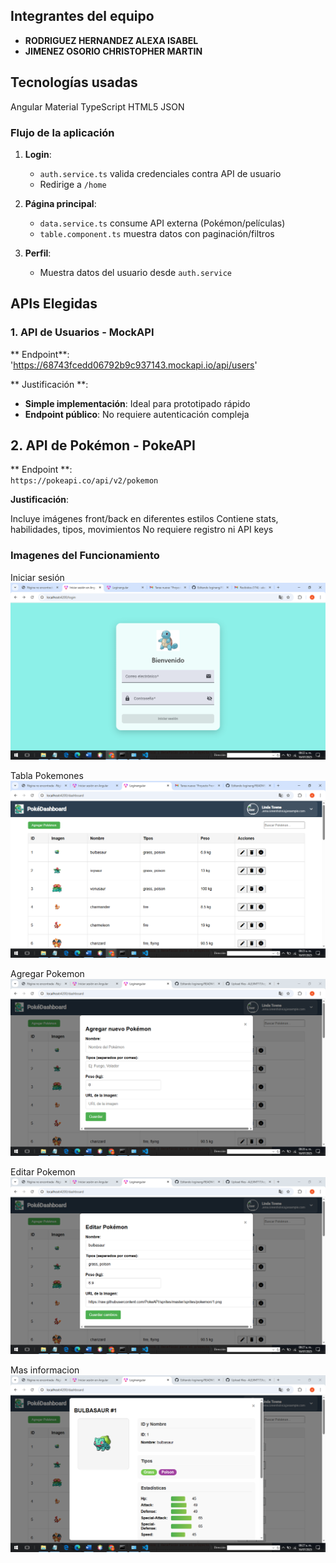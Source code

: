 ##  Integrantes del equipo
- **RODRIGUEZ HERNANDEZ ALEXA ISABEL**
- **JIMENEZ OSORIO CHRISTOPHER MARTIN**

## Tecnologías usadas

 Angular Material
 TypeScript 
 HTML5
 JSON 



### Flujo de la aplicación
1. **Login**: 
   - `auth.service.ts` valida credenciales contra API de usuario
   - Redirige a `/home`

2. **Página principal**:
   - `data.service.ts` consume API externa (Pokémon/películas)
   - `table.component.ts` muestra datos con paginación/filtros

3. **Perfil**:
   - Muestra datos del usuario desde `auth.service`

##  APIs Elegidas

### 1. API de Usuarios - MockAPI
** Endpoint**:  
'https://68743fcedd06792b9c937143.mockapi.io/api/users'

** Justificación **:  
-  **Simple implementación**: Ideal para prototipado rápido  
-  **Endpoint público**: No requiere autenticación compleja  
## 2. API de Pokémon - PokeAPI

** Endpoint **:  
`https://pokeapi.co/api/v2/pokemon`

**Justificación**:


Incluye imágenes front/back en diferentes estilos 
Contiene stats, habilidades, tipos, movimientos 
No requiere registro ni API keys 

### Imagenes del Funcionamiento
Iniciar sesión
![Funcionamiento](funci1.png)

Tabla Pokemones
![Funcionamiento](funci2.png)

Agregar Pokemon
![Funcionamiento](funci3.png)

Editar Pokemon
![Funcionamiento](funci4.png)

Mas informacion
![Funcionamiento](funci5.png)

